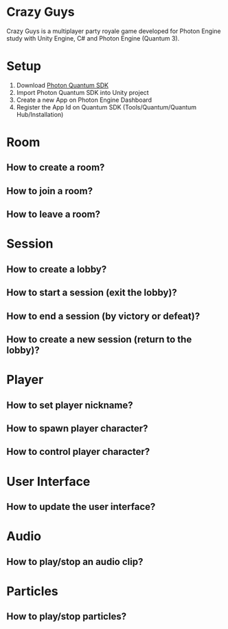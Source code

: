 # Crazy Guys

Crazy Guys is a multiplayer party royale game developed for Photon Engine study with Unity Engine, C# and Photon Engine (Quantum 3).

# Setup
1. Download [Photon Quantum SDK](https://www.photonengine.com/sdks#quantum)
2. Import Photon Quantum SDK into Unity project
3. Create a new App on Photon Engine Dashboard
4. Register the App Id on Quantum SDK (Tools/Quantum/Quantum Hub/Installation)

# Room
## How to create a room?

## How to join a room?

## How to leave a room?

# Session
## How to create a lobby?

## How to start a session (exit the lobby)?

## How to end a session (by victory or defeat)?

## How to create a new session (return to the lobby)?

# Player
## How to set player nickname?

## How to spawn player character?

## How to control player character?

# User Interface
## How to update the user interface?

# Audio
## How to play/stop an audio clip?

# Particles
## How to play/stop particles?

